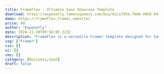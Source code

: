 ```yaml
---
title: FrameFlex — Ultimate Saas Showcase Template
download: https://exponetly.lemonsqueezy.com/buy/82c1795d-f606-4058-943c-fc3b4df94e60?aff=YGGpO5
demo: https://frameflex.framer.website/
price: 49
author: "Exponetly"
date: 2024-11-30T09:58:05.223Z
description: "FrameFlex is a versatile Framer template designed for SaaS and agency websites. It is SEO-optimized and customizable, aimed at enhancing online visibility and engagement. With pre-built pages, FrameFlex simplifies the process of creating a professional website and helps elevate your digital presence."
ssg: ["Framer"]
css: []
ui: []
cms: []
category: [Business,SaaS]
draft: false
---
```

